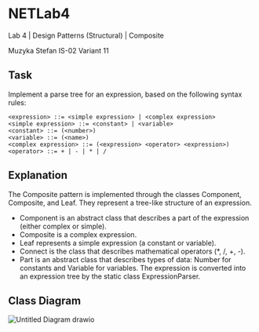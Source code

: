 # NETLab4

Lab 4 | Design Patterns (Structural) | Composite

Muzyka Stefan
IS-02
Variant 11

## Task
Implement a parse tree for an expression, based on the following syntax rules:
```
<expression> ::= <simple expression> | <complex expression>
<simple expression> ::= <constant> | <variable>
<constant> ::= (<number>)
<variable> ::= (<name>)
<complex expression> ::= (<expression> <operator> <expression>)
<operator> ::= + | - | * | /
```

## Explanation
The Composite pattern is implemented through the classes Component, Composite, and Leaf. They represent a tree-like structure of an expression.

- Component is an abstract class that describes a part of the expression (either complex or simple).
- Composite is a complex expression.
- Leaf represents a simple expression (a constant or variable).
- Connect is the class that describes mathematical operators (*, /, +, -).
- Part is an abstract class that describes types of data: Number for constants and Variable for variables.
The expression is converted into an expression tree by the static class ExpressionParser.

## Class Diagram
![Untitled Diagram drawio](https://user-images.githubusercontent.com/76735417/186913289-42efdcc1-5aef-4beb-b25f-fd1b8bc08661.png)
